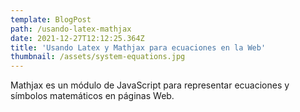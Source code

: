 ```yaml
---
template: BlogPost
path: /usando-latex-mathjax
date: 2021-12-27T12:12:25.364Z
title: 'Usando Latex y Mathjax para ecuaciones en la Web'
thumbnail: /assets/system-equations.jpg
---
```


Mathjax es un módulo de JavaScript para representar ecuaciones y símbolos matemáticos en páginas Web.
